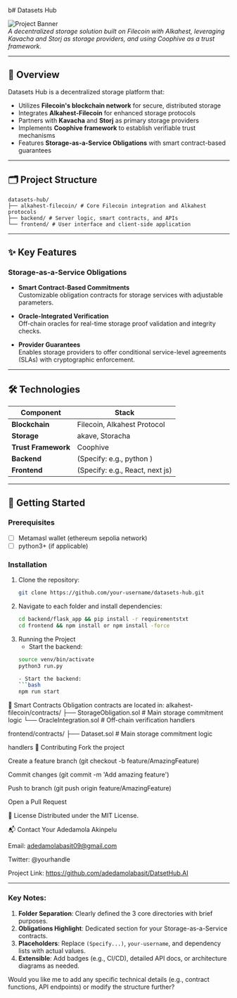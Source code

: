 b# Datasets Hub

![Project Banner](optional-banner-image-url)  
*A decentralized storage solution built on Filecoin with Alkahest, leveraging Kavacha and Storj as storage providers, and using Coophive as a trust framework.*

---

## 📌 Overview
Datasets Hub is a decentralized storage platform that:
- Utilizes **Filecoin's blockchain network** for secure, distributed storage
- Integrates **Alkahest-Filecoin** for enhanced storage protocols
- Partners with **Kavacha** and **Storj** as primary storage providers
- Implements **Coophive framework** to establish verifiable trust mechanisms
- Features **Storage-as-a-Service Obligations** with smart contract-based guarantees

---

## 🗂 Project Structure
    datasets-hub/
    ├── alkahest-filecoin/ # Core Filecoin integration and Alkahest protocols
    ├── backend/ # Server logic, smart contracts, and APIs
    └── frontend/ # User interface and client-side application

---

## ✨ Key Features
### Storage-as-a-Service Obligations
- **Smart Contract-Based Commitments**  
  Customizable obligation contracts for storage services with adjustable parameters.
  
- **Oracle-Integrated Verification**  
  Off-chain oracles for real-time storage proof validation and integrity checks.

- **Provider Guarantees**  
  Enables storage providers to offer conditional service-level agreements (SLAs) with cryptographic enforcement.

---

## 🛠 Technologies
| Component          | Stack                          |
|--------------------|--------------------------------|
| **Blockchain**     | Filecoin, Alkahest Protocol    |
| **Storage**        | akave, Storacha                |
| **Trust Framework**| Coophive                       |
| **Backend**        | (Specify: e.g., python       ) |
| **Frontend**       | (Specify: e.g., React, next js)|

---

## 🚀 Getting Started
### Prerequisites
- [ ] Metamasl wallet (ethereum sepolia network)
- [ ] python3+ (if applicable)

### Installation
1. Clone the repository:
   ```bash
   git clone https://github.com/your-username/datasets-hub.git

2. Navigate to each folder and install dependencies:
    ```bash
    cd backend/flask_app && pip install -r requirementstxt
    cd frontend && npm install or npm install -force

3. Running the Project
    - Start the backend:
    ```bash 
    source venv/bin/activate
    python3 run.py

    - Start the backend:
    ```bash 
    npm run start

📜 Smart Contracts
Obligation contracts are located in:
alkahest-filecoin/contracts/
├── StorageObligation.sol    # Main storage commitment logic
└── OracleIntegration.sol   # Off-chain verification handlers

frontend/contracts/
├── Dataset.sol    # Main storage commitment logic

handlers
🤝 Contributing
Fork the project

Create a feature branch (git checkout -b feature/AmazingFeature)

Commit changes (git commit -m 'Add amazing feature')

Push to branch (git push origin feature/AmazingFeature)

Open a Pull Request

📄 License
Distributed under the MIT License.

📬 Contact
Your Adedamola Akinpelu

Email: adedamolabasit09@gmail.com

Twitter: @yourhandle

Project Link: https://github.com/adedamolabasit/DatsetHub.AI


---

### Key Notes:
1. **Folder Separation**: Clearly defined the 3 core directories with brief purposes.
2. **Obligations Highlight**: Dedicated section for your Storage-as-a-Service contracts.
3. **Placeholders**: Replace `(Specify...)`, `your-username`, and dependency lists with actual values.
4. **Extensible**: Add badges (e.g., CI/CD), detailed API docs, or architecture diagrams as needed.

Would you like me to add any specific technical details (e.g., contract functions, API endpoints) or modify the structure further?

